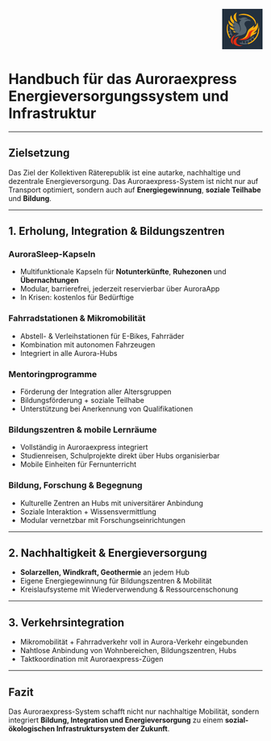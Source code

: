 <p align="right">
  <img src="./Auroraexpress_Boden_Logo.png" alt="Auroraexpress Logo" height="80">
</p>
<!--
Autor: Fabio Weidner
Version: 1.0
Sektion: Infrastruktur – Auroraexpress
Veröffentlichung: April 2025
-->

# Handbuch für das Auroraexpress Energieversorgungssystem und Infrastruktur

---

## Zielsetzung

Das Ziel der Kollektiven Räterepublik ist eine autarke, nachhaltige und dezentrale Energieversorgung. Das Auroraexpress-System ist nicht nur auf Transport optimiert, sondern auch auf **Energiegewinnung**, **soziale Teilhabe** und **Bildung**.

---

## 1. Erholung, Integration & Bildungszentren

### AuroraSleep-Kapseln
- Multifunktionale Kapseln für **Notunterkünfte**, **Ruhezonen** und **Übernachtungen**
- Modular, barrierefrei, jederzeit reservierbar über AuroraApp
- In Krisen: kostenlos für Bedürftige

### Fahrradstationen & Mikromobilität
- Abstell- & Verleihstationen für E-Bikes, Fahrräder
- Kombination mit autonomen Fahrzeugen
- Integriert in alle Aurora-Hubs

### Mentoringprogramme
- Förderung der Integration aller Altersgruppen
- Bildungsförderung + soziale Teilhabe
- Unterstützung bei Anerkennung von Qualifikationen

### Bildungszentren & mobile Lernräume
- Vollständig in Auroraexpress integriert
- Studienreisen, Schulprojekte direkt über Hubs organisierbar
- Mobile Einheiten für Fernunterricht

### Bildung, Forschung & Begegnung
- Kulturelle Zentren an Hubs mit universitärer Anbindung
- Soziale Interaktion + Wissensvermittlung
- Modular vernetzbar mit Forschungseinrichtungen

---

## 2. Nachhaltigkeit & Energieversorgung

- **Solarzellen, Windkraft, Geothermie** an jedem Hub
- Eigene Energiegewinnung für Bildungszentren & Mobilität
- Kreislaufsysteme mit Wiederverwendung & Ressourcenschonung

---

## 3. Verkehrsintegration

- Mikromobilität + Fahrradverkehr voll in Aurora-Verkehr eingebunden
- Nahtlose Anbindung von Wohnbereichen, Bildungszentren, Hubs
- Taktkoordination mit Auroraexpress-Zügen

---

## Fazit

Das Auroraexpress-System schafft nicht nur nachhaltige Mobilität, sondern integriert **Bildung, Integration und Energieversorgung** zu einem **sozial-ökologischen Infrastruktursystem der Zukunft**.
